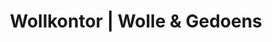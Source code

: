 ---
title: "Wollkontor | Wolle & Gedoens"
url: /lueneburg/wollkontor-wolle-und-gedoens/
shop: Textil
---